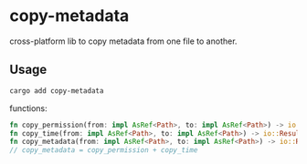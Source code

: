 # copy-metadata

cross-platform lib to copy metadata from one file to another.

## Usage

```sh
cargo add copy-metadata
```

functions:

```rust
fn copy_permission(from: impl AsRef<Path>, to: impl AsRef<Path>) -> io::Result<()>;
fn copy_time(from: impl AsRef<Path>, to: impl AsRef<Path>) -> io::Result<()>;
fn copy_metadata(from: impl AsRef<Path>, to: impl AsRef<Path>) -> io::Result<()>;
// copy_metadata = copy_permission + copy_time
```
